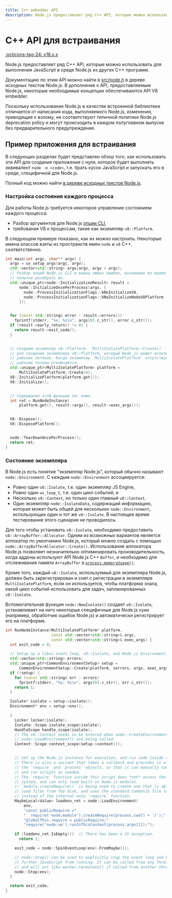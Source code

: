 ```yaml
---
title: C++ embedder API
description: Node.js предоставляет ряд C++ API, которые можно использовать для выполнения JavaScript в среде Node.js из других C++ программ
---
```


# C++ API для встраивания

[:octicons-tag-24: v18.x.x](https://nodejs.org/docs/latest-v18.x/api/embedding.html)

Node.js предоставляет ряд C++ API, которые можно использовать для выполнения JavaScript в среде Node.js из других C++ программ.

Документацию по этим API можно найти в [src/node.h](https://github.com/nodejs/node/blob/HEAD/src/node.h) в дереве исходных текстов Node.js. В дополнение к API, предоставляемым Node.js, некоторые необходимые концепции обеспечиваются API V8 embedder.

Поскольку использование Node.js в качестве встроенной библиотеки отличается от написания кода, выполняемого Node.js, изменения, приводящие к взлому, не соответствуют типичной политике Node.js deprecation policy и могут происходить в каждом полуглавном выпуске без предварительного предупреждения.

## Пример приложения для встраивания

В следующих разделах будет представлен обзор того, как использовать эти API для создания приложения с нуля, которое будет выполнять эквивалент `node -e <code>`, т.е. брать кусок JavaScript и запускать его в среде, специфичной для Node.js.

Полный код можно найти [в дереве исходных текстов Node.js](https://github.com/nodejs/node/blob/HEAD/test/embedding/embedtest.cc).

### Настройка состояния каждого процесса

Для работы Node.js требуется некоторое управление состоянием каждого процесса:

-   Разбор аргументов для Node.js [опции CLI](cli.md),
-   требования V8 к процессам, такие как экземпляр `v8::Platform`.

В следующем примере показано, как их можно настроить. Некоторые имена классов взяты из пространств имен `node` и `v8` C++, соответственно.

```cpp
int main(int argc, char** argv) {
  argv = uv_setup_args(argc, argv);
  std::vector<std::string> args(argv, argv + argc);
  // Разбор опций Node.js CLI и вывод любых ошибок, возникших во время
  // попытке разобрать их.
  std::unique_ptr<node::InitializationResult> result =
      node::InitializeOncePerProcess(args, {
        node::ProcessInitializationFlags::kNoInitializeV8,
        node::ProcessInitializationFlags::kNoInitializeNodeV8Platform
      });


  for (const std::string& error : result->errors())
    fprintf(stderr, "%s: %s\n", args[0].c_str(), error.c_str());
  if (result->early_return() != 0) {
    return result->exit_code();
  }


  // Создаем экземпляр v8::Platform. `MultiIsolatePlatform::Create()` - это способ.
  // для создания экземпляра v8::Platform, который Node.js может использовать при создании
  // рабочих потоков. Когда экземпляр `MultiIsolatePlatform` отсутствует,
  // рабочие потоки отключаются.
  std::unique_ptr<MultiIsolatePlatform> platform =
      MultiIsolatePlatform::Create(4);
  V8::InitializePlatform(platform.get());
  V8::Initialize();


  // Содержание этой функции см. ниже.
  int ret = RunNodeInstance(
      platform.get(), result->args(), result->exec_args());


  V8::Dispose();
  V8::DisposePlatform();


  node::TearDownOncePerProcess();
  return ret;
}
```

### Состояние экземпляра

В Node.js есть понятие "экземпляр Node.js", который обычно называют `node::Environment`. С каждым `node::Environment` ассоциируется:

-   Ровно один `v8::Isolate`, т.е. один экземпляр JS Engine,
-   Ровно один `uv_loop_t`, т.е. один цикл событий, и
-   Несколько `v8::Context`, но только один главный `v8::Context`.
-   Один экземпляр `node::IsolateData`, содержащий информацию, которая может быть общей для нескольких `node::Environment`, использующих один и тот же `v8::Isolate`. В настоящее время тестирование этого сценария не проводилось.

Для того чтобы установить `v8::Isolate`, необходимо предоставить `v8::ArrayBuffer::Allocator`. Одним из возможных вариантов является аллокатор по умолчанию Node.js, который можно создать с помощью `node::ArrayBufferAllocator::Create()`. Использование аллокатора Node.js позволяет незначительно оптимизировать производительность, когда аддоны используют API Node.js C++ `Buffer`, и необходимо для отслеживания памяти `ArrayBuffer` в [`process.memoryUsage()`](process.md#processmemoryusage).

Кроме того, каждый `v8::Isolate`, используемый для экземпляра Node.js, должен быть зарегистрирован и снят с регистрации в экземпляре `MultiIsolatePlatform`, если он используется, чтобы платформа знала, какой цикл событий использовать для задач, запланированных `v8::Isolate`.

Вспомогательная функция `node::NewIsolate()` создает `v8::Isolate`, устанавливает на него некоторые специфичные для Node.js хуки (например, обработчик ошибок Node.js) и автоматически регистрирует его на платформе.

```cpp
int RunNodeInstance(MultiIsolatePlatform* platform,
                    const std::vector<std::string>& args,
                    const std::vector<std::string>& exec_args) {
  int exit_code = 0;

  // Setup up a libuv event loop, v8::Isolate, and Node.js Environment.
  std::vector<std::string> errors;
  std::unique_ptr<CommonEnvironmentSetup> setup =
      CommonEnvironmentSetup::Create(platform, &errors, args, exec_args);
  if (!setup) {
    for (const std::string& err : errors)
      fprintf(stderr, "%s: %s\n", args[0].c_str(), err.c_str());
    return 1;
  }

  Isolate* isolate = setup->isolate();
  Environment* env = setup->env();

  {
    Locker locker(isolate);
    Isolate::Scope isolate_scope(isolate);
    HandleScope handle_scope(isolate);
    // The v8::Context needs to be entered when node::CreateEnvironment() and
    // node::LoadEnvironment() are being called.
    Context::Scope context_scope(setup->context());


    // Set up the Node.js instance for execution, and run code inside of it.
    // There is also a variant that takes a callback and provides it with
    // the `require` and `process` objects, so that it can manually compile
    // and run scripts as needed.
    // The `require` function inside this script does *not* access the file
    // system, and can only load built-in Node.js modules.
    // `module.createRequire()` is being used to create one that is able to
    // load files from the disk, and uses the standard CommonJS file loader
    // instead of the internal-only `require` function.
    MaybeLocal<Value> loadenv_ret = node::LoadEnvironment(
        env,
        "const publicRequire ="
        "  require('node:module').createRequire(process.cwd() + '/');"
        "globalThis.require = publicRequire;"
        "require('node:vm').runInThisContext(process.argv[1]);");

    if (loadenv_ret.IsEmpty())  // There has been a JS exception.
      return 1;

    exit_code = node::SpinEventLoop(env).FromMaybe(1);

    // node::Stop() can be used to explicitly stop the event loop and keep
    // further JavaScript from running. It can be called from any thread,
    // and will act like worker.terminate() if called from another thread.
    node::Stop(env);
  }

  return exit_code;
}
```

